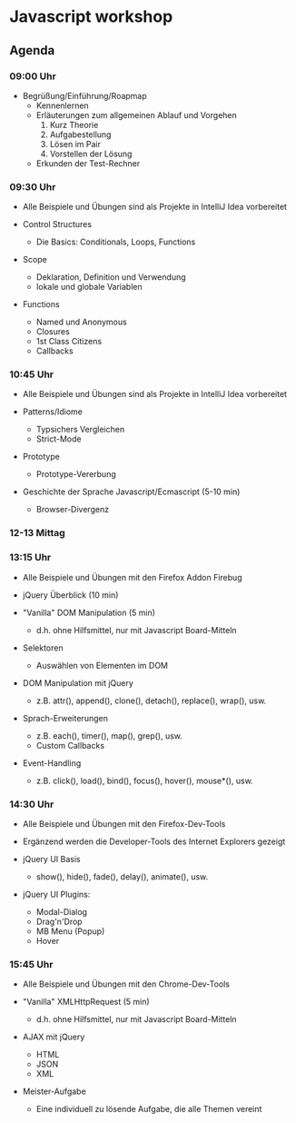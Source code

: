 # Javascript workshop

## Agenda

### 09:00 Uhr

   * Begrüßung/Einführung/Roapmap
      * Kennenlernen
      * Erläuterungen zum allgemeinen Ablauf und Vorgehen
         1. Kurz Theorie
         2. Aufgabestellung
         3. Lösen im Pair
         4. Vorstellen der Lösung
      * Erkunden der Test-Rechner

### 09:30 Uhr

   * Alle Beispiele und Übungen sind als Projekte in IntelliJ Idea vorbereitet

   * Control Structures
      * Die Basics: Conditionals, Loops, Functions
   * Scope
      * Deklaration, Definition und Verwendung
      * lokale und globale Variablen
   * Functions
      * Named und Anonymous
      * Closures
      * 1st Class Citizens
      * Callbacks

### 10:45 Uhr

   * Alle Beispiele und Übungen sind als Projekte in IntelliJ Idea vorbereitet

   * Patterns/Idiome
      * Typsichers Vergleichen
      * Strict-Mode
   * Prototype
      * Prototype-Vererbung
   * Geschichte der Sprache Javascript/Ecmascript          (5-10 min)
      * Browser-Divergenz

### 12-13 Mittag

### 13:15 Uhr

   * Alle Beispiele und Übungen mit den Firefox Addon Firebug

   * jQuery Überblick                                      (10 min)
   * "Vanilla" DOM Manipulation                            (5 min)
      * d.h. ohne Hilfsmittel, nur mit Javascript Board-Mitteln
   * Selektoren
      * Auswählen von Elementen im DOM
   * DOM Manipulation mit jQuery
      * z.B. attr(), append(), clone(), detach(), replace(), wrap(), usw.
   * Sprach-Erweiterungen
      * z.B. each(), timer(), map(), grep(), usw.
      * Custom Callbacks
   * Event-Handling
      * z.B. click(), load(), bind(), focus(), hover(), mouse*(), usw.

### 14:30 Uhr

   * Alle Beispiele und Übungen mit den Firefox-Dev-Tools
   * Ergänzend werden die Developer-Tools des Internet Explorers gezeigt

   * jQuery UI Basis
      * show(), hide(), fade(), delay(), animate(), usw.
   * jQuery UI Plugins:
      * Modal-Dialog
      * Drag'n'Drop
      * MB Menu (Popup)
      * Hover

### 15:45 Uhr

   * Alle Beispiele und Übungen mit den Chrome-Dev-Tools

   * "Vanilla" XMLHttpRequest                              (5 min)
      * d.h. ohne Hilfsmittel, nur mit Javascript Board-Mitteln
   * AJAX mit jQuery
      * HTML
      * JSON
      * XML
   * Meister-Aufgabe
      * Eine individuell zu lösende Aufgabe, die alle Themen vereint


